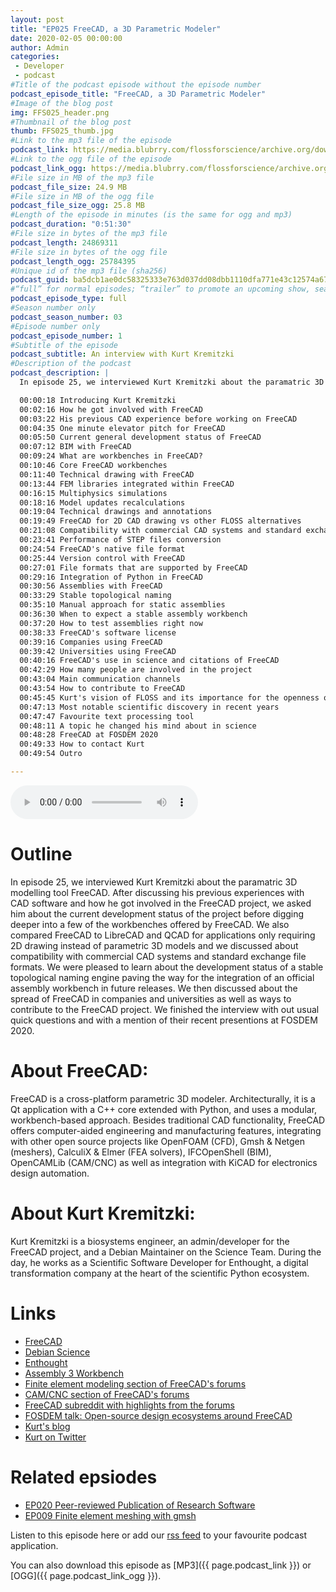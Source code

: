 ```yaml
---
layout: post
title: "EP025 FreeCAD, a 3D Parametric Modeler"
date: 2020-02-05 00:00:00
author: Admin
categories: 
 - Developer
 - podcast
#Title of the podcast episode without the episode number
podcast_episode_title: "FreeCAD, a 3D Parametric Modeler"
#Image of the blog post
img: FFS025_header.png
#Thumbnail of the blog post
thumb: FFS025_thumb.jpg
#Link to the mp3 file of the episode
podcast_link: https://media.blubrry.com/flossforscience/archive.org/download/ffsep025freecad/FFS_EP025_FreeCAD.mp3
#Link to the ogg file of the episode
podcast_link_ogg: https://media.blubrry.com/flossforscience/archive.org/download/ffsep025freecad/FFS_EP025_FreeCAD.ogg
#File size in MB of the mp3 file
podcast_file_size: 24.9 MB
#File size in MB of the ogg file
podcast_file_size_ogg: 25.8 MB
#Length of the episode in minutes (is the same for ogg and mp3)
podcast_duration: "0:51:30"
#File size in bytes of the mp3 file
podcast_length: 24869311
#File size in bytes of the ogg file
podcast_length_ogg: 25784395
#Unique id of the mp3 file (sha256)
podcast_guid: ba5dcb1ae0dc58325333e763d037dd08dbb1110dfa771e43c12574a674561b7a
#“full” for normal episodes; “trailer” to promote an upcoming show, season, or episode; or “bonus” for extra content related to a show, season, or episode.
podcast_episode_type: full
#Season number only
podcast_season_number: 03
#Episode number only
podcast_episode_number: 1
#Subtitle of the episode 
podcast_subtitle: An interview with Kurt Kremitzki
#Description of the podcast
podcast_description: |
  In episode 25, we interviewed Kurt Kremitzki about the paramatric 3D modelling tool FreeCAD.  After discussing his previous experiences with CAD software and how he got involved in the FreeCAD project, we asked him about the current development status of the project before digging deeper into a few of the workbenches offered by FreeCAD. We also compared FreeCAD to LibreCAD and QCAD for applications only requiring 2D drawing instead of parametric 3D models and we discussed about compatibility with commercial CAD systems and standard exchange file formats. We were pleased to learn about the development status of a stable topological naming engine paving the way for the integration of an official assembly workbench in future releases. We then discussed about the spread of FreeCAD in companies and universities as well as ways to contribute to the FreeCAD project. We finished the interview with out usual quick questions and with a mention of their recent presentions at FOSDEM 2020. 

  00:00:18 Introducing Kurt Kremitzki
  00:02:16 How he got involved with FreeCAD
  00:03:22 His previous CAD experience before working on FreeCAD
  00:04:35 One minute elevator pitch for FreeCAD
  00:05:50 Current general development status of FreeCAD
  00:07:12 BIM with FreeCAD
  00:09:24 What are workbenches in FreeCAD?
  00:10:46 Core FreeCAD workbenches
  00:11:40 Technical drawing with FreeCAD
  00:13:44 FEM libraries integrated within FreeCAD
  00:16:15 Multiphysics simulations
  00:18:16 Model updates recalculations
  00:19:04 Technical drawings and annotations
  00:19:49 FreeCAD for 2D CAD drawing vs other FLOSS alternatives
  00:21:08 Compatibility with commercial CAD systems and standard exchange file formats
  00:23:41 Performance of STEP files conversion
  00:24:54 FreeCAD's native file format
  00:25:44 Version control with FreeCAD
  00:27:01 File formats that are supported by FreeCAD
  00:29:16 Integration of Python in FreeCAD
  00:30:56 Assemblies with FreeCAD
  00:33:29 Stable topological naming
  00:35:10 Manual approach for static assemblies
  00:36:30 When to expect a stable assembly workbench
  00:37:20 How to test assemblies right now
  00:38:33 FreeCAD's software license
  00:39:16 Companies using FreeCAD
  00:39:42 Universities using FreeCAD
  00:40:16 FreeCAD's use in science and citations of FreeCAD
  00:42:29 How many people are involved in the project
  00:43:04 Main communication channels
  00:43:54 How to contribute to FreeCAD
  00:45:45 Kurt's vision of FLOSS and its importance for the openness of science
  00:47:13 Most notable scientific discovery in recent years
  00:47:47 Favourite text processing tool
  00:48:11 A topic he changed his mind about in science
  00:48:28 FreeCAD at FOSDEM 2020
  00:49:33 How to contact Kurt
  00:49:54 Outro

---
```


<audio controls>
  <source src="{{ page.podcast_link_ogg }}" type="audio/ogg">
  <source src="{{ page.podcast_link }}" type="audio/mpeg">
Your browser does not support the audio element.
</audio>

# Outline

In episode 25, we interviewed Kurt Kremitzki about the paramatric 3D modelling tool FreeCAD.  After discussing his previous experiences with CAD software and how he got involved in the FreeCAD project, we asked him about the current development status of the project before digging deeper into a few of the workbenches offered by FreeCAD. We also compared FreeCAD to LibreCAD and QCAD for applications only requiring 2D drawing instead of parametric 3D models and we discussed about compatibility with commercial CAD systems and standard exchange file formats. We were pleased to learn about the development status of a stable topological naming engine paving the way for the integration of an official assembly workbench in future releases. We then discussed about the spread of FreeCAD in companies and universities as well as ways to contribute to the FreeCAD project. We finished the interview with out usual quick questions and with a mention of their recent presentions at FOSDEM 2020.

# About FreeCAD:

FreeCAD is a cross-platform parametric 3D modeler. Architecturally, it is a Qt application with a C++ core extended with Python, and uses a modular, workbench-based approach. Besides traditional CAD functionality, FreeCAD offers computer-aided engineering and manufacturing features, integrating with other open source projects like OpenFOAM (CFD), Gmsh & Netgen (meshers), CalculiX & Elmer (FEA solvers), IFCOpenShell (BIM), OpenCAMLib (CAM/CNC) as well as integration with KiCAD for electronics design automation.

# About Kurt Kremitzki:

Kurt Kremitzki is a biosystems engineer, an admin/developer for the FreeCAD project, and a Debian Maintainer on the Science Team. During the day, he works as a Scientific Software Developer for Enthought, a digital transformation company at the heart of the scientific Python ecosystem.

# Links

* [FreeCAD](https://www.freecadweb.org)
* [Debian Science](https://wiki.debian.org/DebianScience)
* [Enthought](https://www.enthought.com/)
* [Assembly 3 Workbench](https://github.com/realthunder/FreeCAD_assembly3)
* [Finite element modeling section of FreeCAD's forums](https://forum.freecadweb.org/viewforum.php?f=18)
* [CAM/CNC section of FreeCAD's forums](https://forum.freecadweb.org/viewforum.php?f=15)
* [FreeCAD subreddit with highlights from the forums](https://www.reddit.com/r/FreeCAD)
* [FOSDEM talk: Open-source design ecosystems around FreeCAD](https://fosdem.org/2020/schedule/event/freecad/)
* [Kurt's blog](https://www.kwk.systems/blog/)
* [Kurt on Twitter](https://www.twitter.com/thekurtwk)

# Related epsiodes

* [EP020 Peer-reviewed Publication of Research Software](https://flossforscience.com/podcast/season-2-episode-8)
* [EP009 Finite element meshing with gmsh](https://flossforscience.com/podcast/season-1-episode-09)

Listen to this episode here or add our [rss feed](https://flossforscience.com/feed.xml) to your favourite podcast application. 

You can also download this episode as [MP3]({{ page.podcast_link }}) or [OGG]({{ page.podcast_link_ogg }}). 
